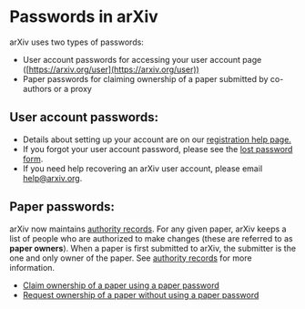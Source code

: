 Passwords in arXiv
==================

arXiv uses two types of passwords:

-   User account passwords for accessing your user account page
    ([https://arxiv.org/user](https://arxiv.org/user))
-   Paper passwords for claiming ownership of a paper submitted by
    co-authors or a proxy

User account passwords:
-----------------------

-   Details about setting up your account are on our [registration help
    page.](/help/registerhelp.md)
-   If you forgot your user account password, please see the [lost
    password form](https://arxiv.org/user/lost_password).
-   If you need help recovering an arXiv user account, please email
    help@arxiv.org.

Paper passwords:
----------------

arXiv now maintains [authority records](/help/authority.md). For any given
paper, arXiv keeps a list of people who are authorized to make changes
(these are referred to as **paper owners**). When a paper is first
submitted to arXiv, the submitter is the one and only owner of the
paper. See [authority records](https://arxiv.org/help/authority) for
more information.

-   [Claim ownership of a paper using a paper
    password](https://arxiv.org/auth/need-paper-password)
-   [Request ownership of a paper without using a paper
    password](https://arxiv.org/auth/request-ownership)
